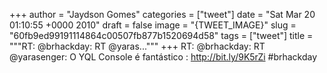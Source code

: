 
+++
author = "Jaydson Gomes"
categories = ["tweet"]
date = "Sat Mar 20 01:10:55 +0000 2010"
draft = false
image = "{TWEET_IMAGE}"
slug = "60fb9ed99191114864c00507fb877b1520694d58"
tags = ["tweet"]
title = """RT: @brhackday: RT @yaras..."""
+++
RT: @brhackday: RT @yarasenger: O YQL Console é fantástico : http://bit.ly/9K5rZi #brhackday
